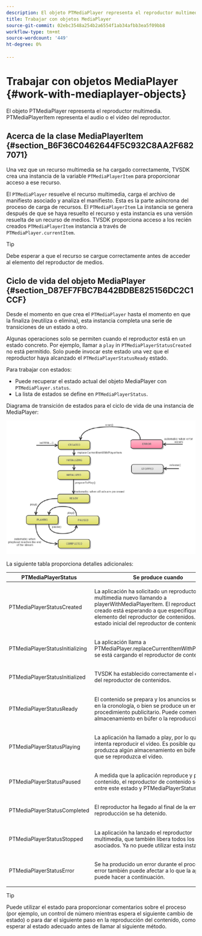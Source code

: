 ```yaml
---
description: El objeto PTMediaPlayer representa el reproductor multimedia. PTMediaPlayerItem representa el audio o el vídeo del reproductor.
title: Trabajar con objetos MediaPlayer
source-git-commit: 02ebc3548a254b2a6554f1ab34afbb3ea5f09bb8
workflow-type: tm+mt
source-wordcount: '449'
ht-degree: 0%

---
```


# Trabajar con objetos MediaPlayer {#work-with-mediaplayer-objects}

El objeto PTMediaPlayer representa el reproductor multimedia. PTMediaPlayerItem representa el audio o el vídeo del reproductor.

## Acerca de la clase MediaPlayerItem {#section_B6F36C0462644F5C932C8AA2F6827071}

Una vez que un recurso multimedia se ha cargado correctamente, TVSDK crea una instancia de la variable `PTMediaPlayerItem` para proporcionar acceso a ese recurso.

El `PTMediaPlayer` resuelve el recurso multimedia, carga el archivo de manifiesto asociado y analiza el manifiesto. Esta es la parte asíncrona del proceso de carga de recursos. El `PTMediaPlayerItem` La instancia se genera después de que se haya resuelto el recurso y esta instancia es una versión resuelta de un recurso de medios. TVSDK proporciona acceso a los recién creados `PTMediaPlayerItem` instancia a través de `PTMediaPlayer.currentItem`.

>[!TIP]
>
>Debe esperar a que el recurso se cargue correctamente antes de acceder al elemento del reproductor de medios.

## Ciclo de vida del objeto MediaPlayer {#section_D87EF7FBC7B442BDBE825156DC2C1CCF}

Desde el momento en que crea el `PTMediaPlayer` hasta el momento en que la finaliza (reutiliza o elimina), esta instancia completa una serie de transiciones de un estado a otro.

Algunas operaciones solo se permiten cuando el reproductor está en un estado concreto. Por ejemplo, llamar a `play` in `PTMediaPlayerStatusCreated` no está permitido. Solo puede invocar este estado una vez que el reproductor haya alcanzado el `PTMediaPlayerStatusReady` estado.

Para trabajar con estados:

* Puede recuperar el estado actual del objeto MediaPlayer con `PTMediaPlayer.status`.
* La lista de estados se define en `PTMediaPlayerStatus`.

Diagrama de transición de estados para el ciclo de vida de una instancia de MediaPlayer:
<!--<a id="fig_1C55DE3F186F4B36AFFDCDE90379534C"></a>-->

![](assets/player-state-transitions-diagram-ios2_web.png)

La siguiente tabla proporciona detalles adicionales:

<table id="table_426F0093E4214EA88CD72A7796B58DFD"> 
 <thead> 
  <tr> 
   <th colname="col1" class="entry"><b>PTMediaPlayerStatus</b></th> 
   <th colname="col2" class="entry"><b>Se produce cuando</b> </th> 
  </tr> 
 </thead>
 <tbody> 
  <tr> 
   <td colname="col1"> <p><span class="codeph"> PTMediaPlayerStatusCreated</span> </p> </td> 
   <td colname="col2"> <p>La aplicación ha solicitado un reproductor multimedia nuevo llamando a <span class="codeph"> playerWithMediaPlayerItem</span>. El reproductor recién creado está esperando a que especifique un elemento del reproductor de contenidos. Este es el estado inicial del reproductor de contenidos. </p> </td> 
  </tr> 
  <tr> 
   <td colname="col1"> <p> <span class="codeph"> PTMediaPlayerStatusInitializing</span> </p> </td> 
   <td colname="col2"> <p>La aplicación llama a <span class="codeph"> PTMediaPlayer.replaceCurrentItemWithPlayerItem</span>y se está cargando el reproductor de contenidos. </p> </td> 
  </tr> 
  <tr> 
   <td colname="col1"> <p><span class="codeph"> PTMediaPlayerStatusInitialized</span> </p> </td> 
   <td colname="col2"> <p>TVSDK ha establecido correctamente el elemento del reproductor de contenidos. </p> </td> 
  </tr> 
  <tr> 
   <td colname="col1"> <p> <span class="codeph"> PTMediaPlayerStatusReady</span> </p> </td> 
   <td colname="col2"> <p>El contenido se prepara y los anuncios se insertan en la cronología, o bien se produce un error en el procedimiento publicitario. Puede comenzar el almacenamiento en búfer o la reproducción. </p> </td> 
  </tr> 
  <tr> 
   <td colname="col1"> <p><span class="codeph"> PTMediaPlayerStatusPlaying</span> </p> </td> 
   <td colname="col2"> <p>La aplicación ha llamado a <span class="codeph"> play</span>, por lo que TVSDK intenta reproducir el vídeo. Es posible que se produzca algún almacenamiento en búfer antes de que se reproduzca el vídeo. </p> </td> 
  </tr> 
  <tr> 
   <td colname="col1"> <p><span class="codeph"> PTMediaPlayerStatusPaused</span> </p> </td> 
   <td colname="col2"> <p>A medida que la aplicación reproduce y pausa el contenido, el reproductor de contenido se mueve entre este estado y <span class="codeph"> PTMediaPlayerStatusPlaying</span>. </p> </td> 
  </tr> 
  <tr> 
   <td colname="col1"> <p><span class="codeph"> PTMediaPlayerStatusCompleted</span> </p> </td> 
   <td colname="col2"> <p>El reproductor ha llegado al final de la emisión y la reproducción se ha detenido. </p> </td> 
  </tr> 
  <tr> 
   <td colname="col1"> <p><span class="codeph"> PTMediaPlayerStatusStopped</span> </p> </td> 
   <td colname="col2"> <p>La aplicación ha lanzado el reproductor multimedia, que también libera todos los recursos asociados. Ya no puede utilizar esta instancia </p> </td> 
  </tr> 
  <tr> 
   <td colname="col1"> <p><span class="codeph"> PTMediaPlayerStatusError</span> </p> </td> 
   <td colname="col2"> <p>Se ha producido un error durante el proceso. Un error también puede afectar a lo que la aplicación puede hacer a continuación. </p> </td> 
  </tr> 
 </tbody> 
</table>

>[!TIP]
>
>Puede utilizar el estado para proporcionar comentarios sobre el proceso (por ejemplo, un control de número mientras espera el siguiente cambio de estado) o para dar el siguiente paso en la reproducción del contenido, como esperar al estado adecuado antes de llamar al siguiente método.
